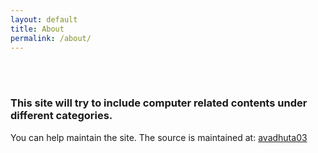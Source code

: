 ```yaml
---
layout: default 
title: About
permalink: /about/
---
```

<br><br>
<h3>This site will try to include computer related contents under different categories.</h3>

You can help maintain the site.
The source is maintained at: 
[avadhuta03](https://github.com/avadhuta03/avadhuta03.github.io)


